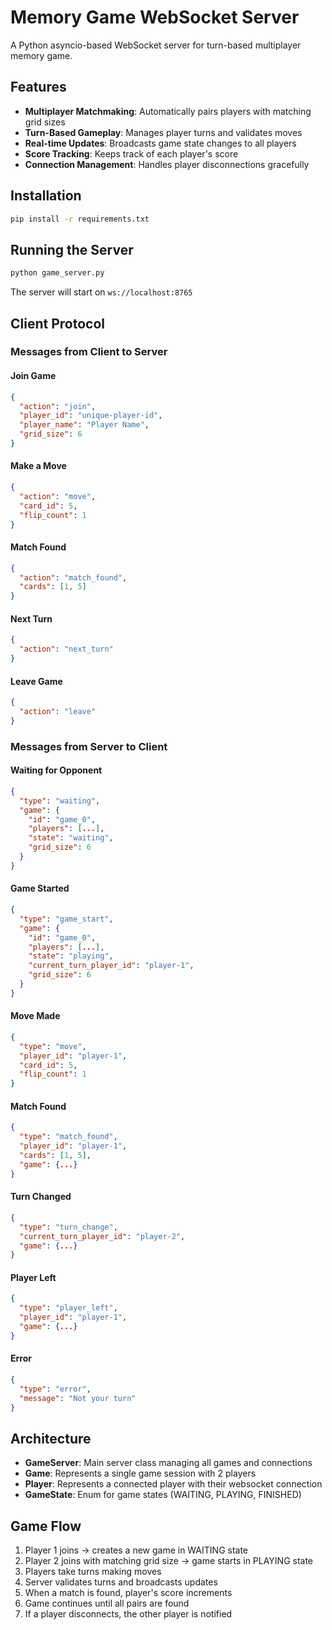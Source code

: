 # Memory Game WebSocket Server

A Python asyncio-based WebSocket server for turn-based multiplayer memory game.

## Features

- **Multiplayer Matchmaking**: Automatically pairs players with matching grid sizes
- **Turn-Based Gameplay**: Manages player turns and validates moves
- **Real-time Updates**: Broadcasts game state changes to all players
- **Score Tracking**: Keeps track of each player's score
- **Connection Management**: Handles player disconnections gracefully

## Installation

```bash
pip install -r requirements.txt
```

## Running the Server

```bash
python game_server.py
```

The server will start on `ws://localhost:8765`

## Client Protocol

### Messages from Client to Server

#### Join Game
```json
{
  "action": "join",
  "player_id": "unique-player-id",
  "player_name": "Player Name",
  "grid_size": 6
}
```

#### Make a Move
```json
{
  "action": "move",
  "card_id": 5,
  "flip_count": 1
}
```

#### Match Found
```json
{
  "action": "match_found",
  "cards": [1, 5]
}
```

#### Next Turn
```json
{
  "action": "next_turn"
}
```

#### Leave Game
```json
{
  "action": "leave"
}
```

### Messages from Server to Client

#### Waiting for Opponent
```json
{
  "type": "waiting",
  "game": {
    "id": "game_0",
    "players": [...],
    "state": "waiting",
    "grid_size": 6
  }
}
```

#### Game Started
```json
{
  "type": "game_start",
  "game": {
    "id": "game_0",
    "players": [...],
    "state": "playing",
    "current_turn_player_id": "player-1",
    "grid_size": 6
  }
}
```

#### Move Made
```json
{
  "type": "move",
  "player_id": "player-1",
  "card_id": 5,
  "flip_count": 1
}
```

#### Match Found
```json
{
  "type": "match_found",
  "player_id": "player-1",
  "cards": [1, 5],
  "game": {...}
}
```

#### Turn Changed
```json
{
  "type": "turn_change",
  "current_turn_player_id": "player-2",
  "game": {...}
}
```

#### Player Left
```json
{
  "type": "player_left",
  "player_id": "player-1",
  "game": {...}
}
```

#### Error
```json
{
  "type": "error",
  "message": "Not your turn"
}
```

## Architecture

- **GameServer**: Main server class managing all games and connections
- **Game**: Represents a single game session with 2 players
- **Player**: Represents a connected player with their websocket connection
- **GameState**: Enum for game states (WAITING, PLAYING, FINISHED)

## Game Flow

1. Player 1 joins → creates a new game in WAITING state
2. Player 2 joins with matching grid size → game starts in PLAYING state
3. Players take turns making moves
4. Server validates turns and broadcasts updates
5. When a match is found, player's score increments
6. Game continues until all pairs are found
7. If a player disconnects, the other player is notified

